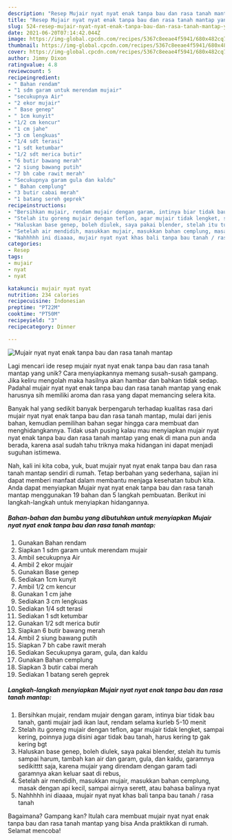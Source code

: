 ```yaml
---
description: "Resep Mujair nyat nyat enak tanpa bau dan rasa tanah mantap yang Lezat"
title: "Resep Mujair nyat nyat enak tanpa bau dan rasa tanah mantap yang Lezat"
slug: 524-resep-mujair-nyat-nyat-enak-tanpa-bau-dan-rasa-tanah-mantap-yang-lezat
date: 2021-06-20T07:14:42.044Z
image: https://img-global.cpcdn.com/recipes/5367c8eeae4f5941/680x482cq70/mujair-nyat-nyat-enak-tanpa-bau-dan-rasa-tanah-mantap-foto-resep-utama.jpg
thumbnail: https://img-global.cpcdn.com/recipes/5367c8eeae4f5941/680x482cq70/mujair-nyat-nyat-enak-tanpa-bau-dan-rasa-tanah-mantap-foto-resep-utama.jpg
cover: https://img-global.cpcdn.com/recipes/5367c8eeae4f5941/680x482cq70/mujair-nyat-nyat-enak-tanpa-bau-dan-rasa-tanah-mantap-foto-resep-utama.jpg
author: Jimmy Dixon
ratingvalue: 4.8
reviewcount: 5
recipeingredient:
- " Bahan rendam"
- "1 sdm garam untuk merendam mujair"
- "secukupnya Air"
- "2 ekor mujair"
- " Base genep"
- " 1cm kunyit"
- "1/2 cm kencur"
- "1 cm jahe"
- "3 cm lengkuas"
- "1/4 sdt terasi"
- "1 sdt ketumbar"
- "1/2 sdt merica butir"
- "6 butir bawang merah"
- "2 siung bawang putih"
- "7 bh cabe rawit merah"
- "Secukupnya garam gula dan kaldu"
- " Bahan cemplung"
- "3 butir cabai merah"
- "1 batang sereh geprek"
recipeinstructions:
- "Bersihkan mujair, rendam mujair dengan garam, intinya biar tidak bau tanah, ganti mujair jadi ikan laut, rendam selama kurleb 5-10 menit"
- "Stelah itu goreng mujair dengan teflon, agar mujair tidak lengket, sampai kering, poinnya juga disini agar tidak bau tanah, harus kering tp gak kering bgt"
- "Haluskan base genep, boleh diulek, saya pakai blender, stelah itu tumis sampai harum, tambah kan air dan garam, gula, dan kaldu, garamnya sedikitttt saja, karena mujair yang direndam dengan garam tadi garamnya akan keluar saat di rebus,"
- "Setelah air mendidih, masukkan mujair, masukkan bahan cemplung, masak dengan api kecil, sampai airnya serett, atau bahasa balinya nyat"
- "Nahhhhh ini diaaaa, mujair nyat nyat khas bali tanpa bau tanah / rasa tanah"
categories:
- Resep
tags:
- mujair
- nyat
- nyat

katakunci: mujair nyat nyat 
nutrition: 234 calories
recipecuisine: Indonesian
preptime: "PT22M"
cooktime: "PT50M"
recipeyield: "3"
recipecategory: Dinner

---
```



![Mujair nyat nyat enak tanpa bau dan rasa tanah mantap](https://img-global.cpcdn.com/recipes/5367c8eeae4f5941/680x482cq70/mujair-nyat-nyat-enak-tanpa-bau-dan-rasa-tanah-mantap-foto-resep-utama.jpg)

Lagi mencari ide resep mujair nyat nyat enak tanpa bau dan rasa tanah mantap yang unik? Cara menyiapkannya memang susah-susah gampang. Jika keliru mengolah maka hasilnya akan hambar dan bahkan tidak sedap. Padahal mujair nyat nyat enak tanpa bau dan rasa tanah mantap yang enak harusnya sih memiliki aroma dan rasa yang dapat memancing selera kita.



Banyak hal yang sedikit banyak berpengaruh terhadap kualitas rasa dari mujair nyat nyat enak tanpa bau dan rasa tanah mantap, mulai dari jenis bahan, kemudian pemilihan bahan segar hingga cara membuat dan menghidangkannya. Tidak usah pusing kalau mau menyiapkan mujair nyat nyat enak tanpa bau dan rasa tanah mantap yang enak di mana pun anda berada, karena asal sudah tahu triknya maka hidangan ini dapat menjadi suguhan istimewa.


Nah, kali ini kita coba, yuk, buat mujair nyat nyat enak tanpa bau dan rasa tanah mantap sendiri di rumah. Tetap berbahan yang sederhana, sajian ini dapat memberi manfaat dalam membantu menjaga kesehatan tubuh kita. Anda dapat menyiapkan Mujair nyat nyat enak tanpa bau dan rasa tanah mantap menggunakan 19 bahan dan 5 langkah pembuatan. Berikut ini langkah-langkah untuk menyiapkan hidangannya.

<!--inarticleads1-->

##### Bahan-bahan dan bumbu yang dibutuhkan untuk menyiapkan Mujair nyat nyat enak tanpa bau dan rasa tanah mantap:

1. Gunakan  Bahan rendam
1. Siapkan 1 sdm garam untuk merendam mujair
1. Ambil secukupnya Air
1. Ambil 2 ekor mujair
1. Gunakan  Base genep
1. Sediakan  1cm kunyit
1. Ambil 1/2 cm kencur
1. Gunakan 1 cm jahe
1. Sediakan 3 cm lengkuas
1. Sediakan 1/4 sdt terasi
1. Sediakan 1 sdt ketumbar
1. Gunakan 1/2 sdt merica butir
1. Siapkan 6 butir bawang merah
1. Ambil 2 siung bawang putih
1. Siapkan 7 bh cabe rawit merah
1. Sediakan Secukupnya garam, gula, dan kaldu
1. Gunakan  Bahan cemplung
1. Siapkan 3 butir cabai merah
1. Sediakan 1 batang sereh geprek




<!--inarticleads2-->

##### Langkah-langkah menyiapkan Mujair nyat nyat enak tanpa bau dan rasa tanah mantap:

1. Bersihkan mujair, rendam mujair dengan garam, intinya biar tidak bau tanah, ganti mujair jadi ikan laut, rendam selama kurleb 5-10 menit
1. Stelah itu goreng mujair dengan teflon, agar mujair tidak lengket, sampai kering, poinnya juga disini agar tidak bau tanah, harus kering tp gak kering bgt
1. Haluskan base genep, boleh diulek, saya pakai blender, stelah itu tumis sampai harum, tambah kan air dan garam, gula, dan kaldu, garamnya sedikitttt saja, karena mujair yang direndam dengan garam tadi garamnya akan keluar saat di rebus,
1. Setelah air mendidih, masukkan mujair, masukkan bahan cemplung, masak dengan api kecil, sampai airnya serett, atau bahasa balinya nyat
1. Nahhhhh ini diaaaa, mujair nyat nyat khas bali tanpa bau tanah / rasa tanah




Bagaimana? Gampang kan? Itulah cara membuat mujair nyat nyat enak tanpa bau dan rasa tanah mantap yang bisa Anda praktikkan di rumah. Selamat mencoba!
